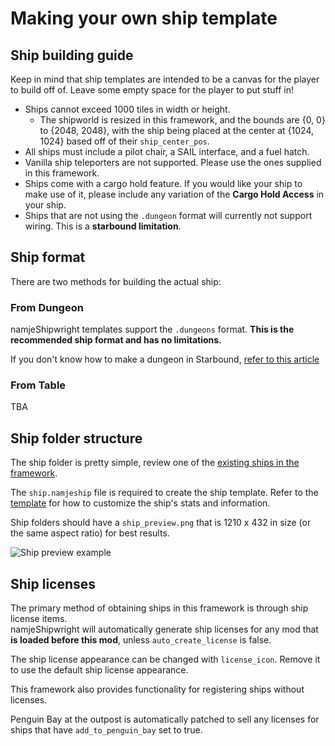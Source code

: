 # Making your own ship template

## Ship building guide
Keep in mind that ship templates are intended to be a canvas for the player to build off of. Leave some empty space for the player to put stuff in!
- Ships cannot exceed 1000 tiles in width or height.
    - The shipworld is resized in this framework, and the bounds are {0, 0} to {2048, 2048}, with the ship being placed at the center at {1024, 1024} based off of their `ship_center_pos`.
- All ships must include a pilot chair, a SAIL interface, and a fuel hatch.
- Vanilla ship teleporters are not supported. Please use the ones supplied in this framework.
- Ships come with a cargo hold feature. If you would like your ship to make use of it, please include any variation of the **Cargo Hold Access** in your ship.
- Ships that are not using the `.dungeon` format will currently not support wiring. This is a **starbound limitation**.

## Ship format

There are two methods for building the actual ship:

### From Dungeon

namjeShipwright templates support the `.dungeons` format. **This is the recommended ship format and has no limitations.**

If you don't know how to make a dungeon in Starbound, [refer to this article](https://starbounder.org/Modding:Tiled)

### From Table

TBA


## Ship folder structure

The ship folder is pretty simple, review one of the [existing ships in the framework](https://github.com/namje0/namje_shipwright/tree/main/namje_ships/ships/namje_startership).

The `ship.namjeship` file is required to create the ship template. Refer to the [template](https://github.com/namje0/namje_shipwright/blob/main/namje_ships/ships/template.md) for how to customize the ship's stats and information.

Ship folders should have a `ship_preview.png` that is 1210 x 432 in size (or the same aspect ratio) for best results. 

![Ship preview example](https://github.com/namje0/namje_shipwright/blob/main/namje_ships/ships/namje_startership/ship_preview.png)

## Ship licenses

The primary method of obtaining ships in this framework is through ship license items.    
namjeShipwright will automatically generate ship licenses for any mod that **is loaded before this mod**, unless `auto_create_license` is false.

The ship license appearance can be changed with `license_icon`. Remove it to use the default ship license appearance.

This framework also provides functionality for registering ships without licenses.

Penguin Bay at the outpost is automatically patched to sell any licenses for ships that have `add_to_penguin_bay` set to true.